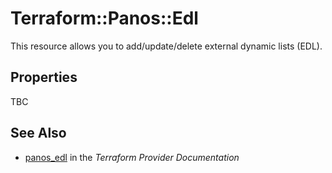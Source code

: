 # Terraform::Panos::Edl

This resource allows you to add/update/delete external dynamic lists (EDL).

## Properties

TBC

## See Also

* [panos_edl](https://www.terraform.io/docs/providers/panos/r/edl.html) in the _Terraform Provider Documentation_